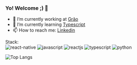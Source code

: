### Yo! Welcome ;) 👋


- 🔭 I’m currently working at [Grão](https://www.grao.com.br/)
- 🌱 I’m currently learning [Typescript](https://github.com/microsoft/TypeScript)
- 📫 How to reach me: [Linkedin](https://www.linkedin.com/in/raphael-ssampaio)



Stack: <br>
![react-native](https://user-images.githubusercontent.com/19293727/116796097-50b5f480-aab0-11eb-98c4-b4d94e97505e.png)
![javascript](https://user-images.githubusercontent.com/19293727/116796105-5a3f5c80-aab0-11eb-91bd-38da44423436.png)
![reactjs](https://user-images.githubusercontent.com/19293727/116796102-56abd580-aab0-11eb-9d83-0635bea8db62.png)
![typescript](https://user-images.githubusercontent.com/19293727/116796106-5dd2e380-aab0-11eb-910d-802147606d88.png)
![python](https://user-images.githubusercontent.com/19293727/116796108-61666a80-aab0-11eb-8d0d-f975969ebc86.png)



![Top Langs](https://github-readme-stats.vercel.app/api/top-langs/?username=raphaelssampaio&layout=compact)



